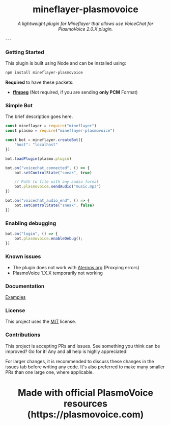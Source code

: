 <h1 align="center">mineflayer-plasmovoice</h1>
<p align="center"><i>A lightweight plugin for Mineflayer that allows use VoiceChat for PlasmoVoice 2.0.X plugin.</i></p>
---

### Getting Started

This plugin is built using Node and can be installed using:
```bash
npm install mineflayer-plasmovoice
```

**Required** to have these packets:

* [**ffmpeg**](https://ffmpeg.org/) (Not required, if you are sending **only PCM** Format)

### Simple Bot

The brief description goes here.

```js
const mineflayer = require("mineflayer")
const plasmo = require("mineflayer-plasmovoice")

const bot = mineflayer.createBot({
    "host": "localhost"
})

bot.loadPlugin(plasmo.plugin)

bot.on("voicechat_connected", () => {
    bot.setControlState("sneak", true)

    // Path to file with any audio format
    bot.plasmovoice.sendAudio("music.mp3")
})

bot.on("voicechat_audio_end", () => {
    bot.setControlState("sneak", false)
})
```

### Enabling debugging
```js
bot.on("login", () => {
    bot.plasmovoice.enableDebug();
})
```

### Known issues
* The plugin does not work with [Aternos.org](https://aternos.org) (Proxying errors)
* PlasmoVoice 1.X.X temporarily not working

### Documentation

[Examples](https://github.com/Maks-gaming/mineflayer-plasmovoice/tree/master/examples)

### License

This project uses the [MIT](https://github.com/Maks-gaming/mineflayer-plasmovoice/blob/master/LICENSE) license.

### Contributions

This project is accepting PRs and Issues. See something you think can be improved? Go for it! Any and all help is highly appreciated!

For larger changes, it is recommended to discuss these changes in the issues tab before writing any code. It's also preferred to make many smaller PRs than one large one, where applicable.

<h1 align="center">Made with official PlasmoVoice resources (https://plasmovoice.com)</h1>
